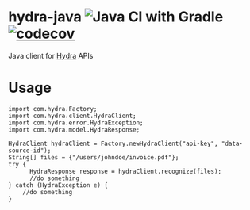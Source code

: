 # hydra-java ![Java CI with Gradle](https://github.com/ashwinbhaskar/hydra-java/workflows/Java%20CI%20with%20Gradle/badge.svg)  [![codecov](https://codecov.io/gh/ashwinbhaskar/hydra-java/branch/master/graph/badge.svg)](https://codecov.io/gh/ashwinbhaskar/hydra-java)

Java client for [Hydra](https://siftrics.com/docs/hydra.html) APIs

# Usage

```
import com.hydra.Factory;
import com.hydra.client.HydraClient;
import com.hydra.error.HydraException;
import com.hydra.model.HydraResponse;

HydraClient hydraClient = Factory.newHydraClient("api-key", "data-source-id");
String[] files = {"/users/johndoe/invoice.pdf"};
try {
      HydraResponse response = hydraClient.recognize(files);
      //do something
} catch (HydraException e) {
    //do something
}
```

